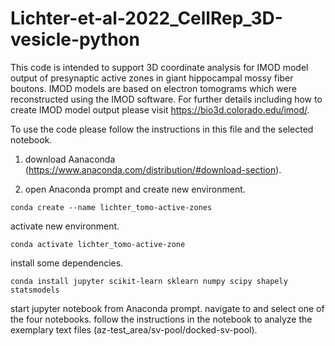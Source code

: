 # Lichter-et-al-2022_CellRep_3D-vesicle-python
This code is intended to support 3D coordinate analysis for IMOD model output of presynaptic active zones in giant hippocampal mossy fiber boutons. IMOD models are based on electron tomograms which were reconstructed using the IMOD software. For further details including how to create IMOD model output please visit https://bio3d.colorado.edu/imod/.

To use the code please follow the instructions in this file and the selected notebook. 
1. download Aanaconda (https://www.anaconda.com/distribution/#download-section).

2. open Anaconda prompt and create new environment.
```
conda create --name lichter_tomo-active-zones
```
activate new environment.
```
conda activate lichter_tomo-active-zone
```
install some dependencies.
```
conda install jupyter scikit-learn sklearn numpy scipy shapely statsmodels 
```

start jupyter notebook from Anaconda prompt.
navigate to and select one of the four notebooks.
follow the instructions in the notebook to analyze the exemplary text files (az-test_area/sv-pool/docked-sv-pool).
